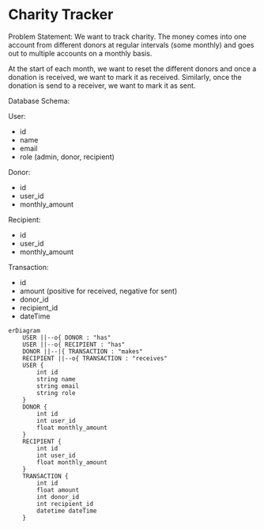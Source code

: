 # Charity Tracker

Problem Statement: We want to track charity. The money comes into one account from different donors at regular intervals (some monthly) and goes out to multiple accounts on a monthly basis.

At the start of each month, we want to reset the different donors and once a donation is received, we want to mark it as received. Similarly, once the donation is send to a receiver, we want to mark it as sent.

Database Schema:

User:

- id
- name
- email
- role (admin, donor, recipient)

Donor:

- id
- user_id
- monthly_amount

Recipient:

- id
- user_id
- monthly_amount

Transaction:

- id
- amount (positive for received, negative for sent)
- donor_id
- recipient_id
- dateTime

```mermaid
erDiagram
    USER ||--o{ DONOR : "has"
    USER ||--o{ RECIPIENT : "has"
    DONOR ||--|{ TRANSACTION : "makes"
    RECIPIENT ||--o{ TRANSACTION : "receives"
    USER {
        int id
        string name
        string email
        string role
    }
    DONOR {
        int id
        int user_id
        float monthly_amount
    }
    RECIPIENT {
        int id
        int user_id
        float monthly_amount
    }
    TRANSACTION {
        int id
        float amount
        int donor_id
        int recipient_id
        datetime dateTime
    }
```
